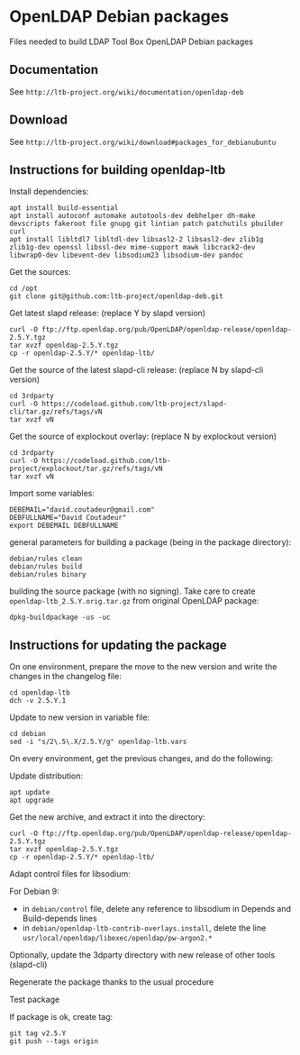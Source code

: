 # OpenLDAP Debian packages

Files needed to build LDAP Tool Box OpenLDAP Debian packages

## Documentation

See `http://ltb-project.org/wiki/documentation/openldap-deb`

## Download

See `http://ltb-project.org/wiki/download#packages_for_debianubuntu`


## Instructions for building openldap-ltb

Install dependencies:

```
apt install build-essential
apt install autoconf automake autotools-dev debhelper dh-make devscripts fakeroot file gnupg git lintian patch patchutils pbuilder curl
apt install libltdl7 libltdl-dev libsasl2-2 libsasl2-dev zlib1g zlib1g-dev openssl libssl-dev mime-support mawk libcrack2-dev libwrap0-dev libevent-dev libsodium23 libsodium-dev pandoc
```

Get the sources:

```
cd /opt
git clone git@github.com:ltb-project/openldap-deb.git
```

Get latest slapd release: (replace Y by slapd version)

```
curl -O ftp://ftp.openldap.org/pub/OpenLDAP/openldap-release/openldap-2.5.Y.tgz
tar xvzf openldap-2.5.Y.tgz
cp -r openldap-2.5.Y/* openldap-ltb/
```

Get the source of the latest slapd-cli release: (replace N by slapd-cli version)
```
cd 3rdparty
curl -O https://codeload.github.com/ltb-project/slapd-cli/tar.gz/refs/tags/vN
tar xvzf vN
```

Get the source of explockout overlay: (replace N by explockout version)
```
cd 3rdparty
curl -O https://codeload.github.com/ltb-project/explockout/tar.gz/refs/tags/vN
tar xvzf vN
```


Import some variables:

```
DEBEMAIL="david.coutadeur@gmail.com"
DEBFULLNAME="David Coutadeur"
export DEBEMAIL DEBFULLNAME
```


general parameters for building a package (being in the package directory):

```
debian/rules clean
debian/rules build
debian/rules binary
```

building the source package (with no signing). Take care to create `openldap-ltb_2.5.Y.orig.tar.gz` from original OpenLDAP package:

```
dpkg-buildpackage -us -uc
```



## Instructions for updating the package


On one environment, prepare the move to the new version and write the changes in the changelog file:

```
cd openldap-ltb
dch -v 2.5.Y.1
```

Update to new version in variable file:

```
cd debian
sed -i "s/2\.5\.X/2.5.Y/g" openldap-ltb.vars
```



On every environment, get the previous changes, and do the following:

Update distribution:

```
apt update
apt upgrade
```

Get the new archive, and extract it into the directory:

```
curl -O ftp://ftp.openldap.org/pub/OpenLDAP/openldap-release/openldap-2.5.Y.tgz
tar xvzf openldap-2.5.Y.tgz
cp -r openldap-2.5.Y/* openldap-ltb/
```


Adapt control files for libsodium:

For Debian 9:
* in `debian/control` file, delete any reference to libsodium in Depends and Build-depends lines
* in `debian/openldap-ltb-contrib-overlays.install`, delete the line `usr/local/openldap/libexec/openldap/pw-argon2.*`


Optionally, update the 3dparty directory with new release of other tools (slapd-cli)


Regenerate the package thanks to the usual procedure

Test package

If package is ok, create tag:

```
git tag v2.5.Y
git push --tags origin
```


